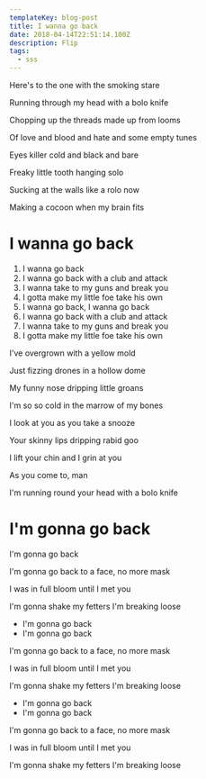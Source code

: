 ```yaml
---
templateKey: blog-post
title: I wanna go back
date: 2018-04-14T22:51:14.100Z
description: Flip
tags:
  - sss
---
```

Here's to the one with the smoking stare

Running through my head with a bolo knife

Chopping up the threads made up from looms

Of love and blood and hate and some empty tunes

Eyes killer cold and black and bare

Freaky little tooth hanging solo

Sucking at the walls like a rolo now

Making a cocoon when my brain fits

# I wanna go back

1. I wanna go back
2. I wanna go back with a club and attack
3. I wanna take to my guns and break you
4. I gotta make my little foe take his own
5. I wanna go back, I wanna go back
6. I wanna go back with a club and attack
7. I wanna take to my guns and break you
8. I gotta make my little foe take his own

I've overgrown with a yellow mold

Just fizzing drones in a hollow dome

My funny nose dripping little groans

I'm so so cold in the marrow of my bones

I look at you as you take a snooze

Your skinny lips dripping rabid goo

I lift your chin and I grin at you

As you come to, man

I'm running round your head with a bolo knife

# I'm gonna go back

I'm gonna go back

I'm gonna go back to a face, no more mask

I was in full bloom until I met you

I'm gonna shake my fetters I'm breaking loose

* I'm gonna go back
* I'm gonna go back

I'm gonna go back to a face, no more mask

I was in full bloom until I met you

I'm gonna shake my fetters I'm breaking loose

* I'm gonna go back
* I'm gonna go back

I'm gonna go back to a face, no more mask

I was in full bloom until I met you

I'm gonna shake my fetters I'm breaking loose
